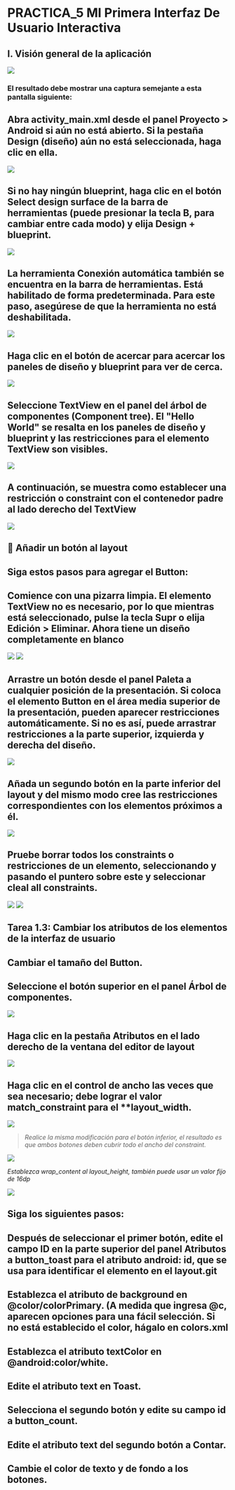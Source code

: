 
# PRACTICA_5  MI Primera Interfaz De Usuario Interactiva

## I. Visión general de la aplicación

<img src="Medios\1.PNG/">

### El resultado debe mostrar una captura semejante a esta pantalla siguiente:

## Abra activity_main.xml desde el panel Proyecto > Android si aún no está abierto. Si la pestaña Design (diseño) aún no está seleccionada, haga clic en ella.

<img src="Medios\2.PNG/">

## Si no hay ningún blueprint, haga clic en el botón Select design surface de la barra de herramientas (puede presionar la tecla B, para cambiar entre cada modo) y elija Design + blueprint.

<img src="Medios\3.PNG/">

## La herramienta Conexión automática también se encuentra en la barra de herramientas. Está habilitado de forma predeterminada. Para este paso, asegúrese de que la herramienta no está deshabilitada.

<img src="Medios\4.PNG/">

##  Haga clic en el botón de acercar para acercar los paneles de diseño y blueprint para ver de cerca.

<img src="Medios\5.PNG/">

## Seleccione TextView en el panel del árbol de componentes (Component tree). El "Hello World" se resalta en los paneles de diseño y blueprint y las restricciones para el elemento TextView son visibles.

<img src="Medios\6.PNG/">

##  A continuación, se muestra como establecer una restricción o constraint con el contenedor padre al lado derecho del TextView

<img src="Medios\7.PNG/">

##  Añadir un botón al layout

## Siga estos pasos para agregar el Button:

## Comience con una pizarra limpia. El elemento TextView no es necesario, por lo que mientras está seleccionado, pulse la tecla Supr o elija Edición > Eliminar. Ahora tiene un diseño completamente en blanco


<img src="Medios\8.PNG/">
<img src="Medios\9.PNG/">


## Arrastre un botón desde el panel Paleta a cualquier posición de la presentación. Si coloca el elemento Button en el área media superior de la presentación, pueden aparecer restricciones automáticamente. Si no es así, puede arrastrar restricciones a la parte superior, izquierda y derecha del diseño.


<img src="Medios\10.PNG/">

## Añada un segundo botón en la parte inferior del layout y del mismo modo cree las restricciones correspondientes con los elementos próximos a él.

<img src="Medios\11.PNG/">

## Pruebe borrar todos los constraints o restricciones de un elemento, seleccionando y pasando el puntero sobre este y seleccionar cleal all constraints.

<img src="Medios\12PNG.PNG/">
<img src="Medios\13.PNG/">

## Tarea 1.3: Cambiar los atributos de los elementos de la interfaz de usuario


## Cambiar el tamaño del Button.

## Seleccione el botón superior en el panel Árbol de componentes.

<img src="Medios\14.PNG/">

## Haga clic en la pestaña Atributos en el lado derecho de la ventana del editor de layout

<img src="Medios\15.PNG/">

## Haga clic en el control de ancho las veces que sea necesario; debe lograr el valor **match_constraint** para el **layout_width.

<img src="Medios\16.PNG/">

> *Realice la misma modificación para el botón inferior, el resultado es que ambos botones deben cubrir todo el ancho del constraint.*

<img src="Medios\17.PNG/">

*Establezca wrap_content al layout_height, también puede usar un valor fijo de 16dp*

<img src="Medios\18.PNG/">

## Siga los siguientes pasos:

##  Después de seleccionar el primer botón, edite el campo ID en la parte superior del panel Atributos a button_toast para el atributo android: id, que se usa para identificar el elemento en el layout.git

## Establezca el atributo de background en @color/colorPrimary. (A medida que ingresa @c, aparecen opciones para una fácil selección. Si no está establecido el color, hágalo en colors.xml

## Establezca el atributo textColor en @android:color/white.

## Edite el atributo text en Toast.

## Selecciona el segundo botón y edite su campo id a button_count.


## Edite el atributo text del segundo botón a Contar.


## Cambie el color de texto y de fondo a los botones.
